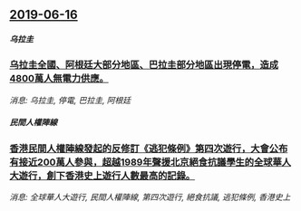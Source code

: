 ## [2019-06-16](/news/2019/06/16/index.md)

##### 乌拉圭
### [乌拉圭全國、阿根廷大部分地區、巴拉圭部分地區出現停電，造成4800萬人無電力供應。 ](/news/2019/06/16/乌拉圭全國-阿根廷大部分地區-巴拉圭部分地區出現停電-造成4800萬人無電力供應.md)
_消息: 乌拉圭, 停電, 巴拉圭, 阿根廷_

##### 民間人權陣線
### [香港民間人權陣線發起的反修訂《逃犯條例》第四次遊行，大會公布有接近200萬人參與，超越1989年聲援北京絕食抗議學生的全球華人大遊行，創下香港史上遊行人數最高的記錄。 ](/news/2019/06/16/香港民間人權陣線發起的反修訂-逃犯條例-第四次遊行-大會公布有接近200萬人參與-超越1989年聲援北京絕食抗議學生的全.md)
_消息: 全球華人大遊行, 民間人權陣線, 第四次遊行, 絕食抗議, 逃犯條例, 香港史上_


